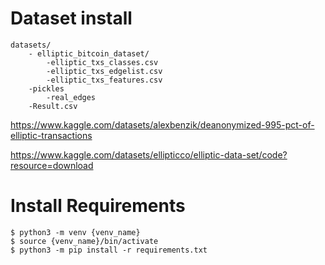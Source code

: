 # Dataset install

```
datasets/
    - elliptic_bitcoin_dataset/
        -elliptic_txs_classes.csv
        -elliptic_txs_edgelist.csv
        -elliptic_txs_features.csv
    -pickles
        -real_edges
    -Result.csv
```

https://www.kaggle.com/datasets/alexbenzik/deanonymized-995-pct-of-elliptic-transactions

https://www.kaggle.com/datasets/ellipticco/elliptic-data-set/code?resource=download


# Install Requirements

```
$ python3 -m venv {venv_name}
$ source {venv_name}/bin/activate
$ python3 -m pip install -r requirements.txt
```